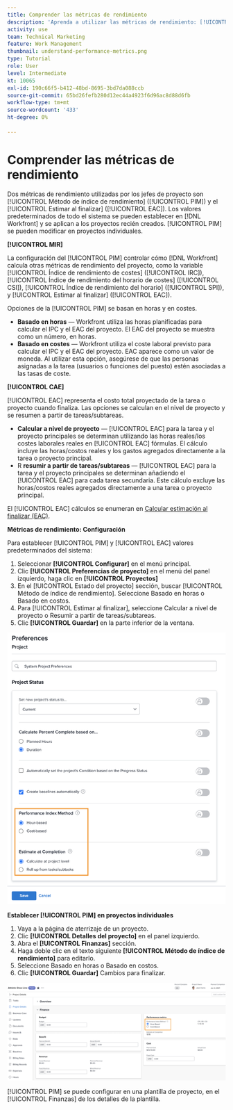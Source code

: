 ```yaml
---
title: Comprender las métricas de rendimiento
description: 'Aprenda a utilizar las métricas de rendimiento: [!UICONTROL Método de índice de rendimiento] ([!UICONTROL PIM]) y el [!UICONTROL Estimar al finalizar] ([!UICONTROL EAC]).'
activity: use
team: Technical Marketing
feature: Work Management
thumbnail: understand-performance-metrics.png
type: Tutorial
role: User
level: Intermediate
kt: 10065
exl-id: 190c66f5-b412-48bd-8695-3bd7da088ccb
source-git-commit: 65bd26fefb280d12ec44a4923f6d96ac8d88d6fb
workflow-type: tm+mt
source-wordcount: '433'
ht-degree: 0%

---
```


# Comprender las métricas de rendimiento

Dos métricas de rendimiento utilizadas por los jefes de proyecto son [!UICONTROL Método de índice de rendimiento] ([!UICONTROL PIM]) y el [!UICONTROL Estimar al finalizar] ([!UICONTROL EAC]). Los valores predeterminados de todo el sistema se pueden establecer en [!DNL Workfront] y se aplican a los proyectos recién creados. [!UICONTROL PIM] se pueden modificar en proyectos individuales.

**[!UICONTROL MIR]**

La configuración del [!UICONTROL PIM] controlar cómo [!DNL Workfront] calcula otras métricas de rendimiento del proyecto, como la variable [!UICONTROL Índice de rendimiento de costes] ([!UICONTROL IRC]), [!UICONTROL Índice de rendimiento del horario de costes] ([!UICONTROL CSI]), [!UICONTROL Índice de rendimiento del horario] ([!UICONTROL SPI]), y [!UICONTROL Estimar al finalizar] ([!UICONTROL EAC]).

Opciones de la [!UICONTROL PIM] se basan en horas y en costes.

* **Basado en horas** — Workfront utiliza las horas planificadas para calcular el IPC y el EAC del proyecto. El EAC del proyecto se muestra como un número, en horas.
* **Basado en costes** — Workfront utiliza el coste laboral previsto para calcular el IPC y el EAC del proyecto. EAC aparece como un valor de moneda. Al utilizar esta opción, asegúrese de que las personas asignadas a la tarea (usuarios o funciones del puesto) estén asociadas a las tasas de coste.

**[!UICONTROL CAE]**

[!UICONTROL EAC] representa el costo total proyectado de la tarea o proyecto cuando finaliza. Las opciones se calculan en el nivel de proyecto y se resumen a partir de tareas/subtareas.

* **Calcular a nivel de proyecto** — [!UICONTROL EAC] para la tarea y el proyecto principales se determinan utilizando las horas reales/los costes laborales reales en [!UICONTROL EAC] fórmulas. El cálculo incluye las horas/costos reales y los gastos agregados directamente a la tarea o proyecto principal.
* R **resumir a partir de tareas/subtareas** — [!UICONTROL EAC] para la tarea y el proyecto principales se determinan añadiendo el [!UICONTROL EAC] para cada tarea secundaria. Este cálculo excluye las horas/costos reales agregados directamente a una tarea o proyecto principal.

El [!UICONTROL EAC] cálculos se enumeran en [Calcular estimación al finalizar (EAC)](https://experienceleague.adobe.com/docs/workfront/using/manage-work/projects/project-finances/calculate-eac.html?lang=en).

**Métricas de rendimiento: Configuración**

Para establecer [!UICONTROL PIM] y [!UICONTROL EAC] valores predeterminados del sistema:

1. Seleccionar **[!UICONTROL Configurar]** en el menú principal.
1. Clic **[!UICONTROL Preferencias de proyecto]** en el menú del panel izquierdo, haga clic en **[!UICONTROL Proyectos]**
1. En el [!UICONTROL Estado del proyecto] sección, buscar [!UICONTROL Método de índice de rendimiento]. Seleccione Basado en horas o Basado en costos.
1. Para [!UICONTROL Estimar al finalizar], seleccione Calcular a nivel de proyecto o Resumir a partir de tareas/subtareas.
1. Clic **[!UICONTROL Guardar]** en la parte inferior de la ventana.

![Una imagen de la [!UICONTROL Preferencias de proyecto] pantalla](assets/setting-up-finances-1.png)

**Establecer [!UICONTROL PIM] en proyectos individuales**

1. Vaya a la página de aterrizaje de un proyecto.
1. Clic **[!UICONTROL Detalles del proyecto]** en el panel izquierdo.
1. Abra el **[!UICONTROL Finanzas]** sección.
1. Haga doble clic en el texto siguiente **[!UICONTROL Método de índice de rendimiento]** para editarlo.
1. Seleccione Basado en horas o Basado en costos.
1. Clic **[!UICONTROL Guardar]** Cambios para finalizar.

![Una imagen de la [!UICONTROL Detalles del proyecto] pantalla](assets/setting-up-finances-2.png)

[!UICONTROL PIM] se puede configurar en una plantilla de proyecto, en el [!UICONTROL Finanzas] de los detalles de la plantilla.
